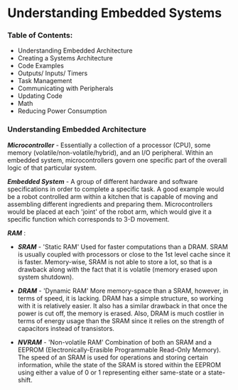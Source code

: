 # Understanding Embedded Systems

### __Table of Contents__: 

- Understanding Embedded Architecture
- Creating a Systems Architecture 
- Code Examples
- Outputs/ Inputs/ Timers
- Task Management
- Communicating with Peripherals
- Updating Code
- Math
- Reducing Power Consumption 




### __Understanding Embedded Architecture__

_**Microcontroller**_ - Essentially a collection of a processor (CPU), some memory (volatile/non-volatile/hybrid), and an I/O peripheral. 
Within an embedded system, microcontrollers govern one specific part of the overall logic of that particular system. 

_**Embedded System**_ - A group of different hardware and software specifications in order to complete a specific task. 
 A good example would be a robot controlled arm within a kitchen that is capable of moving and assembling different ingredients and preparing them. 
Microcontrollers would be placed at each 'joint' of the robot arm, which would give it a specific function which corresponds to 3-D movement.

_**RAM**_ :

- _**SRAM**_ - 'Static RAM' Used for faster computations than a DRAM. SRAM is usually coupled with processors or close to the 1st level cache since it is
faster. Memory-wise, SRAM is not able to store a lot, so that is a drawback along with the fact that it is volatile (memory erased upon system shutdown).

- _**DRAM**_ - 'Dynamic RAM' More memory-space than a SRAM, however, in terms of speed, it is lacking. DRAM has a simple structure, so working with it is 
relatively easier. It also has a similar drawback in that once the power is cut off, the memory is erased. Also, DRAM is much costlier in terms of 
energy usage than the SRAM since it relies on the strength of capacitors instead of transistors. 

- _**NVRAM**_ - 'Non-volatile RAM' Combination of both an SRAM and a EEPROM (Electronically-Erasible Programmable Read-Only Memory). 
The speed of an SRAM is used for operations and storing certain information, while the state of the SRAM is stored within the 
EEPROM using either a value of 0 or 1 representing either same-state or a state-shift. 


